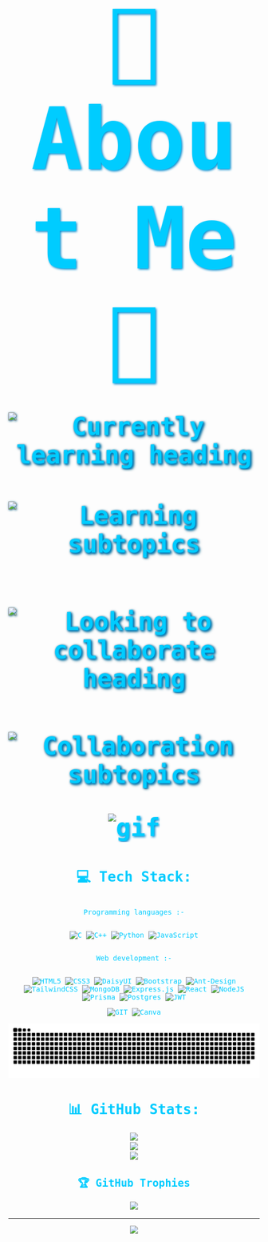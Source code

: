 
<div align="center" style="font-family: 'Fira Code', monospace; color: #00ccff;">

<h1 style="font-size: 3.5em; font-weight: 900; margin-bottom: 0.2em; text-shadow: 2px 2px 4px #0088cc;">
<div align="center" style="font-family: 'Fira Code', monospace; color: #00ccff;">

<h1 style="font-size: 3.5em; font-weight: 900; margin-bottom: 0.2em; text-shadow: 2px 2px 4px #0088cc;">
  🌱 About Me 🌱
</h1>




<!-- Static heading SVG no loop -->
<img 
  src="https://readme-typing-svg.demolab.com?font=Fira+Code&size=28&duration=100&pause=100000&center=true&vCenter=true&width=700&lines=Currently+learning:"
  alt="Currently learning heading"
  style="margin-bottom: 0.3em; filter: drop-shadow(1px 1px 2px #005577);"
/>

<!-- Looping subheading SVG for learning topics -->
<img 
  src="https://readme-typing-svg.demolab.com?font=Fira+Code&size=24&duration=5000&pause=1000&center=true&vCenter=true&width=700&loop=true&lines=DSA+in+C%2B%2B;Full+Stack+Web+Development;Generative+AI+and+Neural+Networks"
  alt="Learning subtopics"
  style="margin-bottom: 1em; filter: drop-shadow(1px 1px 2px #005577);"
/>

<!-- Static heading SVG no loop -->
<img 
  src="https://readme-typing-svg.demolab.com?font=Fira+Code&size=28&duration=100&pause=100000&center=true&vCenter=true&width=700&lines=Looking+to+collaborate+on:"
  alt="Looking to collaborate heading"
  style="margin-bottom: 0.3em; filter: drop-shadow(1px 1px 2px #005577);"
/>

<!-- Looping subheading SVG for collaboration topics -->
<img 
  src="https://readme-typing-svg.demolab.com?font=Fira+Code&size=24&duration=5000&pause=1000&center=true&vCenter=true&width=700&loop=true&lines=Full-stack+web+projects;Hackathons;AI+application+projects"
  alt="Collaboration subtopics"
  style="margin-top: 0.3em; filter: drop-shadow(1px 1px 2px #005577);"
/>

<img 
  src="https://media2.giphy.com/media/v1.Y2lkPTc5MGI3NjExYThkYWY1dTcwOXd5ZmpndnE0bDUzZzB0NGJ5NnZxbjZ1bW4yZm43bSZlcD12MV9pbnRlcm5hbF9naWZfYnlfaWQmY3Q9Zw/8P4bnTyGQykuHxhWOm/giphy.gif" 
  alt="gif"
  height="2500"
  width="3500">

</div>





# 💻 Tech Stack:

<br>
Programming languages :-
<br>
<br>

![C](https://img.shields.io/badge/c-%2300599C.svg?style=for-the-badge&logo=c&logoColor=white)
![C++](https://img.shields.io/badge/c++-%2300599C.svg?style=for-the-badge&logo=c%2B%2B&logoColor=white) 
![Python](https://img.shields.io/badge/python-3670A0?style=for-the-badge&logo=python&logoColor=ffdd54)
![JavaScript](https://img.shields.io/badge/javascript-%23323330.svg?style=for-the-badge&logo=javascript&logoColor=%23F7DF1E)
<br>
<br>


Web development :-
<br>
<br>

![HTML5](https://img.shields.io/badge/html5-%23E34F26.svg?style=for-the-badge&logo=html5&logoColor=white)
![CSS3](https://img.shields.io/badge/css3-%231572B6.svg?style=for-the-badge&logo=css3&logoColor=white)
![DaisyUI](https://img.shields.io/badge/daisyui-5A0EF8?style=for-the-badge&logo=daisyui&logoColor=white)
![Bootstrap](https://img.shields.io/badge/bootstrap-%238511FA.svg?style=for-the-badge&logo=bootstrap&logoColor=white)
![Ant-Design](https://img.shields.io/badge/-AntDesign-%230170FE?style=for-the-badge&logo=ant-design&logoColor=white)
![TailwindCSS](https://img.shields.io/badge/tailwindcss-%2338B2AC.svg?style=for-the-badge&logo=tailwind-css&logoColor=white)
![MongoDB](https://img.shields.io/badge/MongoDB-%234ea94b.svg?style=for-the-badge&logo=mongodb&logoColor=white)
![Express.js](https://img.shields.io/badge/express.js-%23404d59.svg?style=for-the-badge&logo=express&logoColor=%2361DAFB)
![React](https://img.shields.io/badge/react-%2320232a.svg?style=for-the-badge&logo=react&logoColor=%2361DAFB)
![NodeJS](https://img.shields.io/badge/node.js-6DA55F?style=for-the-badge&logo=node.js&logoColor=white)
![Prisma](https://img.shields.io/badge/Prisma-3982CE?style=for-the-badge&logo=Prisma&logoColor=white)
![Postgres](https://img.shields.io/badge/postgres-%23316192.svg?style=for-the-badge&logo=postgresql&logoColor=white)
![JWT](https://img.shields.io/badge/JWT-black?style=for-the-badge&logo=JSON%20web%20tokens) 

![GIT](https://img.shields.io/badge/Git-F05032.svg?style=for-the-badge&logo=Git&logoColor=white)
![Canva](https://img.shields.io/badge/Canva-00C4CC.svg?style=for-the-badge&logo=Canva&logoColor=white)

<picture>
  <source media="(prefers-color-scheme: dark)" srcset="https://raw.githubusercontent.com/karthik5033/snk/refs/heads/output/github-contribution-grid-snake-dark.svg" />
  <source media="(prefers-color-scheme: light)" srcset="https://raw.githubusercontent.com/karthik5033/snk/refs/heads/output/github-contribution-grid-snake.svg" />
  <img alt="github contribution grid snake animation" src="https://raw.githubusercontent.com/karthik5033/snk/refs/heads/output/github-contribution-grid-snake.svg" />
</picture>






# 📊 GitHub Stats:
![](https://github-readme-stats.vercel.app/api?username=karthik5033&theme=dark&hide_border=false&include_all_commits=false&count_private=false)<br/>
![](https://github-readme-streak-stats.herokuapp.com/?user=karthik5033&theme=dark&hide_border=false)<br/>
![](https://github-readme-stats.vercel.app/api/top-langs/?username=karthik5033&theme=dark&hide_border=false&include_all_commits=false&count_private=false&layout=compact)

## 🏆 GitHub Trophies
![](https://github-profile-trophy.vercel.app/?username=karthik5033&theme=radical&no-frame=false&no-bg=true&margin-w=4)

---
[![](https://visitcount.itsvg.in/api?id=karthik5033&icon=0&color=0)](https://visitcount.itsvg.in)


